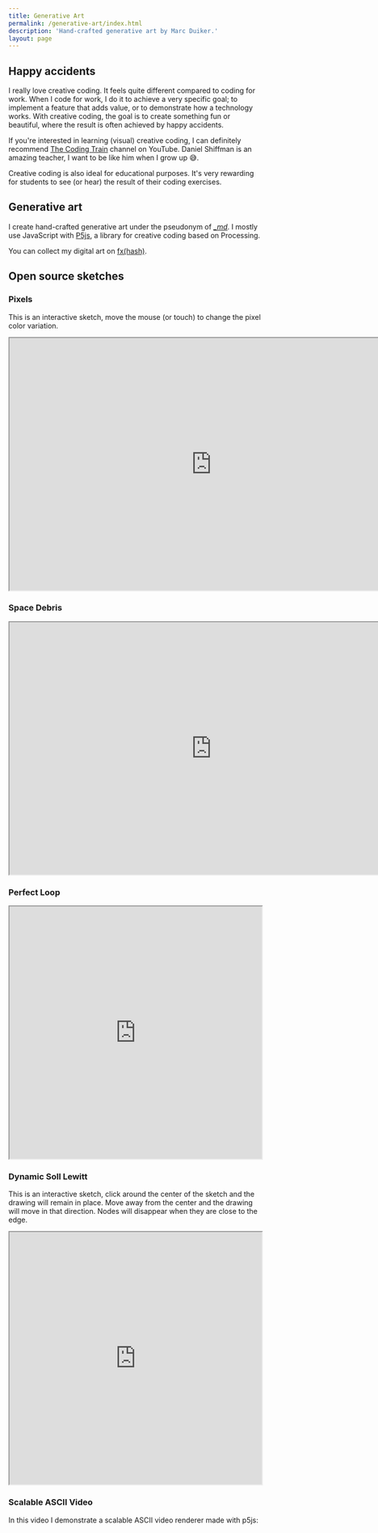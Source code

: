 ```yaml
---
title: Generative Art
permalink: /generative-art/index.html
description: 'Hand-crafted generative art by Marc Duiker.'
layout: page
---
```


## Happy accidents

I really love creative coding. It feels quite different compared to coding for work. When I code for work, I do it to achieve a very specific goal; to implement a feature that adds value, or to demonstrate how a technology works. With creative coding, the goal is to create something fun or beautiful, where the result is often achieved by happy accidents.

If you're interested in learning (visual) creative coding, I can definitely recommend [The Coding Train](https://www.youtube.com/c/TheCodingTrain) channel on YouTube. Daniel Shiffman is an amazing teacher, I want to be like him when I grow up 😅.

Creative coding is also ideal for educational purposes. It's very rewarding for students to see (or hear) the result of their coding exercises.

## Generative art

I create hand-crafted generative art under the pseudonym of _[_md](https://www.fxhash.xyz/u/_md)_. I mostly use JavaScript with [P5js](https://p5js.org/), a library for creative coding based on Processing.

You can collect my digital art on [fx(hash)](https://www.fxhash.xyz/u/_md).

## Open source sketches

### Pixels

This is an interactive sketch, move the mouse (or touch) to change the pixel color variation.

<iframe src="https://openprocessing.org/sketch/2137654/embed/" width=800 height=500></iframe>

### Space Debris

<iframe src="https://openprocessing.org/sketch/2121413/embed/" width="800" height="500"></iframe>

### Perfect Loop

<iframe src="https://openprocessing.org/sketch/1923671/embed/" width="500" height="500"></iframe>

### Dynamic Soll Lewitt

This is an interactive sketch, click around the center of the sketch and the drawing will remain in place. Move away from the center and the drawing will move in that direction. Nodes will disappear when they are close to the edge.

<iframe src="https://openprocessing.org/sketch/1431396/embed/" width="500" height="500"></iframe>

### Scalable ASCII Video

In this video I demonstrate a scalable ASCII video renderer made with p5js:

<div><custom-youtube @slug="x0x-tvZJLfw" @label="Creative Coding with p5js: Scalable ASCII Video"> </custom-youtube></div>

